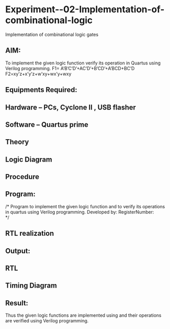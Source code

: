 # Experiment--02-Implementation-of-combinational-logic
Implementation of combinational logic gates
 
## AIM:
To implement the given logic function verify its operation in Quartus using Verilog programming.
 F1= A’B’C’D’+AC’D’+B’CD’+A’BCD+BC’D
F2=xy’z+x’y’z+w’xy+wx’y+wxy
 
 
 
## Equipments Required:
## Hardware – PCs, Cyclone II , USB flasher
## Software – Quartus prime

## Theory
 

## Logic Diagram
## Procedure
## Program:
/*
Program to implement the given logic function and to verify its operations in quartus using Verilog programming.
Developed by: 
RegisterNumber:  
*/
## RTL realization

## Output:
## RTL
## Timing Diagram
## Result:
Thus the given logic functions are implemented using  and their operations are verified using Verilog programming.

